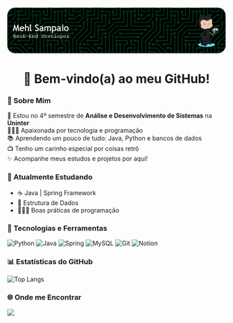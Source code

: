 ![header](./github-header-image.png)

<h1 align="center">👾 Bem-vindo(a) ao meu GitHub!</h1> 


### 🦋 Sobre Mim 

📕 Estou no 4º semestre de **Análise e Desenvolvimento de Sistemas** na **Uninter** <br> 
👩🏽‍💻 Apaixonada por tecnologia e programação <br>
📚 Aprendendo um pouco de tudo: Java, Python e bancos de dados <br>
📺 Tenho um carinho especial por coisas retrô <br>
✨ Acompanhe meus estudos e projetos por aqui!


### 🌱 Atualmente Estudando

- ☕ Java | Spring Framework
- 🎲 Estrutura de Dados
- 👩🏽‍💻 Boas práticas de programação

### 🔮 Tecnologias e Ferramentas

![Python](https://img.shields.io/badge/python-3670A0?style=for-the-badge&logo=python&logoColor=ffdd54)
![Java](https://img.shields.io/badge/java-%23ED8B00.svg?style=for-the-badge&logo=openjdk&logoColor=white)
![Spring](https://img.shields.io/badge/spring-%236DB33F.svg?style=for-the-badge&logo=spring&logoColor=white)
![MySQL](https://img.shields.io/badge/mysql-4479A1.svg?style=for-the-badge&logo=mysql&logoColor=white)
![Git](https://img.shields.io/badge/git-%23F05033.svg?style=for-the-badge&logo=git&logoColor=white)
![Notion](https://img.shields.io/badge/Notion-%23000000.svg?style=for-the-badge&logo=notion&logoColor=white)

### 📊 Estatísticas do GitHub

![Top Langs](https://github-readme-stats.vercel.app/api/top-langs/?username=mehlsampaio&layout=compact&theme=radical)

### 🌐 Onde me Encontrar

[![](https://img.shields.io/badge/linkedin-blue)](https://www.linkedin.com/in/mehlsampaio)




